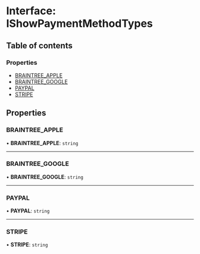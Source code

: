# Interface: IShowPaymentMethodTypes

## Table of contents

### Properties

- [BRAINTREE\_APPLE](IShowPaymentMethodTypes.md#braintree_apple)
- [BRAINTREE\_GOOGLE](IShowPaymentMethodTypes.md#braintree_google)
- [PAYPAL](IShowPaymentMethodTypes.md#paypal)
- [STRIPE](IShowPaymentMethodTypes.md#stripe)

## Properties

### BRAINTREE\_APPLE

• **BRAINTREE\_APPLE**: `string`

___

### BRAINTREE\_GOOGLE

• **BRAINTREE\_GOOGLE**: `string`

___

### PAYPAL

• **PAYPAL**: `string`

___

### STRIPE

• **STRIPE**: `string`
